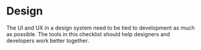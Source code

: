 # Design

The UI and UX in a design system need to be tied to development as much as possible. The tools in this checklist should help designers and developers work better together.
